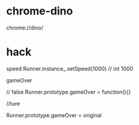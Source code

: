 # chrome-dino
chrome://dino/

# hack
speed 
Runner.instance_.setSpeed(1000)
// int 1000

gameOver

// false
Runner.prototype.gameOver = function(){}

//ture

Runner.prototype.gameOver = original
